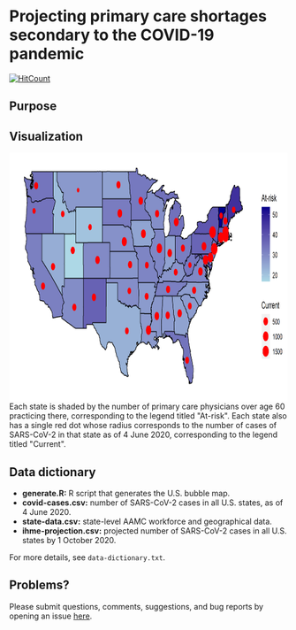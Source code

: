 # Projecting primary care shortages secondary to the COVID-19 pandemic

[![HitCount](http://hits.dwyl.com/rrrlw/covid-primary-care.svg)](http://hits.dwyl.com/rrrlw/covid-primary-care)

## Purpose

## Visualization

<img src="BubbleMap.png" align="left" height="450" width="900"/><br>

Each state is shaded by the number of primary care physicians over age 60 practicing there, corresponding to the legend titled "At-risk".
Each state also has a single red dot whose radius corresponds to the number of cases of SARS-CoV-2 in that state as of 4 June 2020, corresponding to the legend titled "Current".

## Data dictionary

* **generate.R:** R script that generates the U.S. bubble map.
* **covid-cases.csv:** number of SARS-CoV-2 cases in all U.S. states, as of 4 June 2020.
* **state-data.csv:** state-level AAMC workforce and geographical data.
* **ihme-projection.csv:** projected number of SARS-CoV-2 cases in all U.S. states by 1 October 2020.

For more details, see `data-dictionary.txt`.

## Problems?

Please submit questions, comments, suggestions, and bug reports by opening an issue [here](https://github.com/rrrlw/covid-primary-care/issues).
